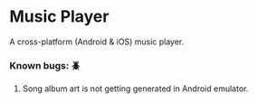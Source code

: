 # Music Player

A cross-platform (Android & iOS) music player.



### Known bugs: 🪲  
1. Song album art is not getting generated in Android emulator.
